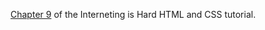 [Chapter 9](https://www.internetingishard.com/html-and-css/advanced-positioning/) of the Interneting is Hard HTML and CSS tutorial.
